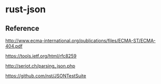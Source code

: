 # rust-json

## Reference

http://www.ecma-international.org/publications/files/ECMA-ST/ECMA-404.pdf

https://tools.ietf.org/html/rfc8259

http://seriot.ch/parsing_json.php

https://github.com/nst/JSONTestSuite
